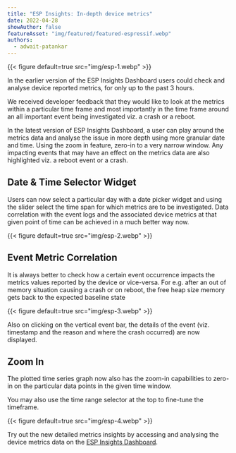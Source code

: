 ```yaml
---
title: "ESP Insights: In-depth device metrics"
date: 2022-04-28
showAuthor: false
featureAsset: "img/featured/featured-espressif.webp"
authors:
  - adwait-patankar
---
```

{{< figure
    default=true
    src="img/esp-1.webp"
    >}}

In the earlier version of the ESP Insights Dashboard users could check and analyse device reported metrics, for only up to the past 3 hours.

We received developer feedback that they would like to look at the metrics within a particular time frame and most importantly in the time frame around an all important event being investigated viz. a crash or a reboot.

In the latest version of ESP Insights Dashboard, a user can play around the metrics data and analyse the issue in more depth using more granular date and time. Using the zoom in feature, zero-in to a very narrow window. Any impacting events that may have an effect on the metrics data are also highlighted viz. a reboot event or a crash.

## Date & Time Selector Widget

Users can now select a particular day with a date picker widget and using the slider select the time span for which metrics are to be investigated. Data correlation with the event logs and the associated device metrics at that given point of time can be achieved in a much better way now.

{{< figure
    default=true
    src="img/esp-2.webp"
    >}}

## Event Metric Correlation

It is always better to check how a certain event occurrence impacts the metrics values reported by the device or vice-versa. For e.g. after an out of memory situation causing a crash or on reboot, the free heap size memory gets back to the expected baseline state

{{< figure
    default=true
    src="img/esp-3.webp"
    >}}

Also on clicking on the vertical event bar, the details of the event (viz. timestamp and the reason and where the crash occurred) are now displayed.

## Zoom In

The plotted time series graph now also has the zoom-in capabilities to zero-in on the particular data points in the given time window.

You may also use the time range selector at the top to fine-tune the timeframe.

{{< figure
    default=true
    src="img/esp-4.webp"
    >}}

Try out the new detailed metrics insights by accessing and analysing the device metrics data on the [ESP Insights Dashboard](https://dashboard.insights.espressif.com).
